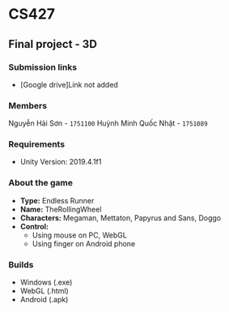 # CS427 

## Final project - 3D

### Submission links

- [Google drive]Link not added

### Members

Nguyễn Hải Sơn       - `1751100`
Huỳnh Minh Quốc Nhật - `1751089`

### Requirements

 - Unity Version: 2019.4.1f1

### About the game

- **Type:** Endless Runner
- **Name:** TheRollingWheel
- **Characters:** Megaman, Mettaton, Papyrus and Sans, Doggo
- **Control:** 
  - Using mouse on PC, WebGL
  - Using finger on Android phone

### Builds

- Windows (.exe)
- WebGL (.html)
- Android (.apk)

